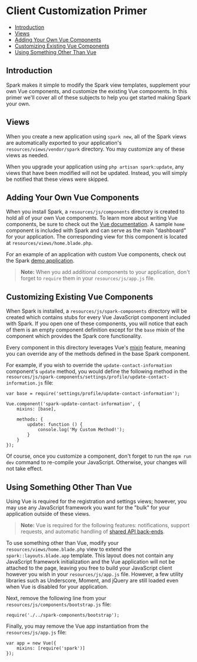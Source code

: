 # Client Customization Primer

- [Introduction](#introduction)
- [Views](#views)
- [Adding Your Own Vue Components](#adding-your-own-vue-components)
- [Customizing Existing Vue Components](#customizing-existing-vue-components)
- [Using Something Other Than Vue](#other-than-vue)

<a name="introduction"></a>
## Introduction

Spark makes it simple to modify the Spark view templates, supplement your own Vue components, and customize the existing Vue components. In this primer we'll cover all of these subjects to help you get started making Spark your own.

<a name="views"></a>
## Views

When you create a new application using `spark new`, all of the Spark views are automatically exported to your application's `resources/views/vendor/spark` directory. You may customize any of these views as needed.

When you upgrade your application using `php artisan spark:update`, any views that have been modified will not be updated. Instead, you will simply be notified that these views were skipped.

<a name="adding-your-own-vue-components"></a>
## Adding Your Own Vue Components

When you install Spark, a `resources/js/components` directory is created to hold all of your own Vue components. To learn more about writing Vue components, be sure to check out the [Vue documentation](http://vuejs.org/guide/components.html). A sample `home` component is included with Spark and can serve as the main "dashboard" for your application. The corresponding view for this component is located at `resources/views/home.blade.php`.

For an example of an application with custom Vue components, check out the Spark [demo application](/docs/11.0/quickstart#demo-application).

> **Note:** When you add additional components to your application, don't forget to `require` them in your `resources/js/app.js` file.

<a name="customizing-existing-vue-components"></a>
## Customizing Existing Vue Components

When Spark is installed, a `resources/js/spark-components` directory will be created which contains stubs for every Vue JavaScript component included with Spark. If you open one of these components, you will notice that each of them is an empty component definition except for the `base` mixin of the component which provides the Spark core functionality.

Every component in this directory leverages Vue's [mixin](http://vuejs.org/guide/mixins.html) feature, meaning you can override any of the methods defined in the base Spark component.

For example, if you wish to override the `update-contact-information` component's `update` method, you would define the following method in the `resources/js/spark-components/settings/profile/update-contact-information.js` file:

    var base = require('settings/profile/update-contact-information');

    Vue.component('spark-update-contact-information', {
        mixins: [base],

        methods: {
            update: function () {
                console.log('My Custom Method!');
            }
        }
    });

Of course, once you customize a component, don't forget to run the `npm run dev` command to re-compile your JavaScript. Otherwise, your changes will not take effect.

<a name="other-than-vue"></a>
## Using Something Other Than Vue

Using Vue is required for the registration and settings views; however, you may use any JavaScript framework you want for the "bulk" for your application outside of these views.

> **Note:** Vue is required for the following features: notifications, support requests, and automatic handling of [shared API back-ends](/docs/11.0/api#sharing-your-api).

To use something other than Vue, modify your `resources/views/home.blade.php` view to extend the `spark::layouts.blade.app` template. This layout does not contain any JavaScript framework initialization and the Vue application will not be attached to the page, leaving you free to build your JavaScript client however you wish in your `resources/js/app.js` file. However, a few utility libraries such as Underscore, Moment, and jQuery are still loaded even when Vue is disabled for your application.

Next, remove the following line from your `resources/js/components/bootstrap.js` file:

    require('./../spark-components/bootstrap');

Finally, you may remove the Vue app instantiation from the `resources/js/app.js` file:

    var app = new Vue({
        mixins: [require('spark')]
    });

